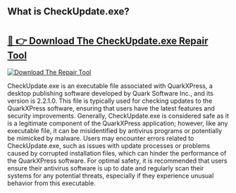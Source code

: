 ## What is CheckUpdate.exe? 

# <h2><a href="https://exedetect.com/download.php?CheckUpdate.exe">🔗 👉 Download The CheckUpdate.exe Repair Tool</a></h2>

[![Download The Repair Tool](https://exedetect.com/download-button.jpg)](https://exedetect.com/download.php?CheckUpdate.exe)

CheckUpdate.exe is an executable file associated with QuarkXPress, a desktop publishing software developed by Quark Software Inc., and its version is 2.2.1.0. This file is typically used for checking updates to the QuarkXPress software, ensuring that users have the latest features and security improvements. Generally, CheckUpdate.exe is considered safe as it is a legitimate component of the QuarkXPress application; however, like any executable file, it can be misidentified by antivirus programs or potentially be mimicked by malware. Users may encounter errors related to CheckUpdate.exe, such as issues with update processes or problems caused by corrupted installation files, which can hinder the performance of the QuarkXPress software. For optimal safety, it is recommended that users ensure their antivirus software is up to date and regularly scan their systems for any potential threats, especially if they experience unusual behavior from this executable.